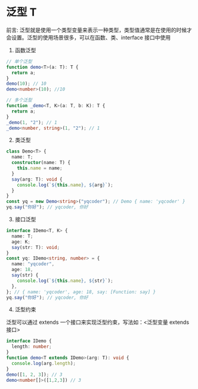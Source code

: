 # 泛型 T

前言: 泛型就是使用一个类型变量来表示一种类型，类型值通常是在使用的时候才会设置。泛型的使用场景很多，可以在函数、类、interface 接口中使用

1. 函数泛型

```ts
// 单个泛型
function demo<T>(a: T): T {
  return a;
}
demo(10); // 10
demo<number>(10); //10

// 多个泛型
function _demo<T, K>(a: T, b: K): T {
  return a;
}
_demo(1, "2"); // 1
_demo<number, string>(1, "2"); // 1
```

2. 类泛型

```ts
class Demo<T> {
  name: T;
  constructor(name: T) {
    this.name = name;
  }
  say(arg: T): void {
    console.log(`${this.name}, ${arg}`);
  }
}
const yq = new Demo<string>("yqcoder"); // Demo { name: 'yqcoder' }
yq.say("你好"); // yqcoder, 你好
```

3. 接口泛型

```ts
interface IDemo<T, K> {
  name: T;
  age: K;
  say(str: T): void;
}
const yq: IDemo<string, number> = {
  name: "yqcoder",
  age: 18,
  say(str) {
    console.log(`${this.name}, ${str}`);
  },
}; // { name: 'yqcoder', age: 18, say: [Function: say] }
yq.say("你好"); // yqcoder, 你好
```

4. 泛型约束

泛型可以通过 extends 一个接口来实现泛型约束，写法如：<泛型变量 extends 接口>

```ts
interface IDemo {
  length: number;
}
function demo<T extends IDemo>(arg: T): void {
  console.log(arg.length);
}
demo([1, 2, 3]); // 3
demo<number[]>([1,2,3]) // 3
```
